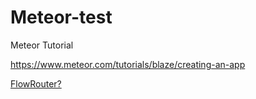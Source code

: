 # Meteor-test
Meteor Tutorial

https://www.meteor.com/tutorials/blaze/creating-an-app


[FlowRouter?](https://atmospherejs.com/kadira/flow-router)
